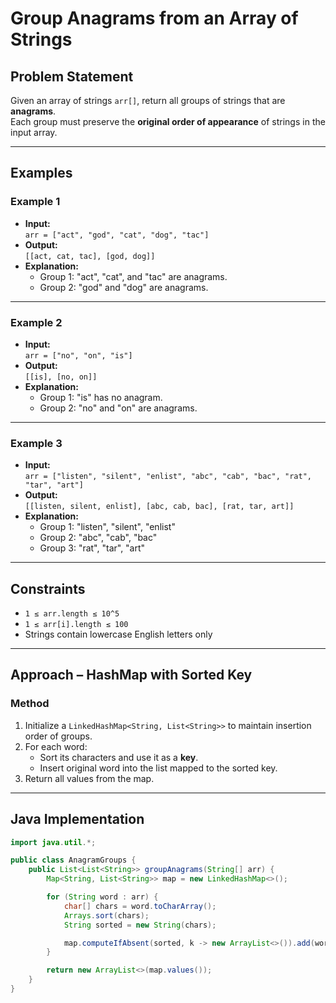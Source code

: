 # Group Anagrams from an Array of Strings

## Problem Statement

Given an array of strings `arr[]`, return all groups of strings that are **anagrams**.  
Each group must preserve the **original order of appearance** of strings in the input array.

---

## Examples

### Example 1
- **Input:**  
  `arr = ["act", "god", "cat", "dog", "tac"]`
- **Output:**  
  `[[act, cat, tac], [god, dog]]`
- **Explanation:**  
  - Group 1: "act", "cat", and "tac" are anagrams.  
  - Group 2: "god" and "dog" are anagrams.

---

### Example 2
- **Input:**  
  `arr = ["no", "on", "is"]`
- **Output:**  
  `[[is], [no, on]]`
- **Explanation:**  
  - Group 1: "is" has no anagram.  
  - Group 2: "no" and "on" are anagrams.

---

### Example 3
- **Input:**  
  `arr = ["listen", "silent", "enlist", "abc", "cab", "bac", "rat", "tar", "art"]`
- **Output:**  
  `[[listen, silent, enlist], [abc, cab, bac], [rat, tar, art]]`
- **Explanation:**  
  - Group 1: "listen", "silent", "enlist"  
  - Group 2: "abc", "cab", "bac"  
  - Group 3: "rat", "tar", "art"

---

## Constraints

- `1 ≤ arr.length ≤ 10^5`
- `1 ≤ arr[i].length ≤ 100`
- Strings contain lowercase English letters only

---

## Approach – HashMap with Sorted Key

### Method

1. Initialize a `LinkedHashMap<String, List<String>>` to maintain insertion order of groups.
2. For each word:
   - Sort its characters and use it as a **key**.
   - Insert original word into the list mapped to the sorted key.
3. Return all values from the map.

---

## Java Implementation

```java
import java.util.*;

public class AnagramGroups {
    public List<List<String>> groupAnagrams(String[] arr) {
        Map<String, List<String>> map = new LinkedHashMap<>();

        for (String word : arr) {
            char[] chars = word.toCharArray();
            Arrays.sort(chars);
            String sorted = new String(chars);

            map.computeIfAbsent(sorted, k -> new ArrayList<>()).add(word);
        }

        return new ArrayList<>(map.values());
    }
}